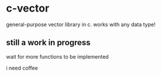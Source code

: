 # c-vector
general-purpose vector library in c. works with any data type!

## still a work in progress

wait for more functions to be implemented

i need coffee
